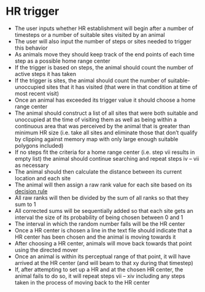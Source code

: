 # HR trigger #

  * The user inputs whether HR establishment will begin after a number of timesteps or a number of suitable sites visited by an animal
  * The user will also input the number of steps or sites needed to trigger this behavior
  * As animals move they should keep track of the end points of each time step as a possible home range center
  * If the trigger is based on steps, the animal should count the number of active steps it has taken
  * If the trigger is sites, the animal should count the number of suitable-unoccupied sites that it has visited (that were in that condition at time of most recent visit)
  * Once an animal has exceeded its trigger value it should choose a home range center
  * The animal should construct a list of all sites that were both suitable and unoccupied at the time of visiting them as well as being within a continuous area that was perceived by the animal that is greater than minimum HR size (i.e. take all sites and eliminate those that don’t qualify by clipping against memory map with only large enough suitable polygons included)
  * If no steps fit the criteria for a home range center (i.e. step vii results in empty list) the animal should continue searching and repeat steps iv – vii as necessary
  * The animal should then calculate the distance between its current location and each site
  * The animal will then assign a raw rank value for each site based on its [decision rule](decision.md)
  * All raw ranks will then be divided by the sum of all ranks so that they sum to 1
  * All corrected sums will be sequentially added so that each site gets an interval the size of its probability of being chosen between 0 and 1
  * The interval in which the random number falls will be the HR center
  * Once a HR center is chosen a line in the text file should indicate that a HR center has been chosen and the animal is moving towards it
  * After choosing a HR center, animals will move back towards that point using the directed mover
  * Once an animal is within its perceptual range of that point, it will have arrived at the HR center (and will beam to that xy during that timestep)
  * If, after attempting to set up a HR and at the chosen HR center, the animal fails to do so, it will repeat steps vii – xiv including any steps taken in the process of moving back to the HR center
